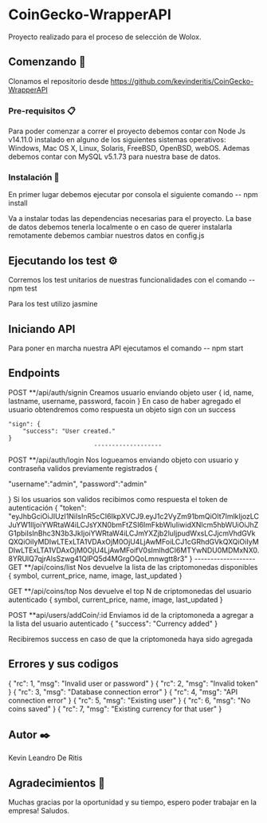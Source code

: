 # CoinGecko-WrapperAPI
Proyecto realizado para el proceso de selección de Wolox.

## Comenzando 🚀
Clonamos el repositorio desde https://github.com/kevinderitis/CoinGecko-WrapperAPI  

### Pre-requisitos 📋
Para poder comenzar a correr el proyecto debemos contar con Node Js v14.11.0 instalado en alguno de los siguientes sistemas operativos:
Windows, Mac OS X, Linux, Solaris, FreeBSD, OpenBSD, webOS.
Ademas debemos contar con MySQL v5.1.73 para nuestra base de datos. 

### Instalación 🔧
En primer lugar debemos ejecutar por consola el siguiente comando
-- npm install

Va a instalar todas las dependencias necesarias para el proyecto.
La base de datos debemos tenerla localmente o en caso de querer instalarla remotamente debemos cambiar nuestros datos en config.js 


## Ejecutando los test ⚙️
Corremos los test unitarios de nuestras funcionalidades con el comando
-- npm test

Para los test utilizo jasmine

## Iniciando API
Para poner en marcha nuestra API ejecutamos el comando 
-- npm start


## Endpoints

POST **/api/auth/signin
Creamos usuario enviando objeto user 
{
    id,
    name,
    lastname,
    username,
    password,
    facoin
}
En caso de haber agregado el usuario obtendremos como respuesta un objeto sign con un success

    "sign": {
        "success": "User created."
    }
                            -------------------
POST **/api/auth/login
Nos logueamos enviando objeto con usuario y contraseña validos previamente registrados
{

"username":"admin",
"password":"admin"

}
Si los usuarios son validos recibimos como respuesta el token de autenticación
{
    "token": "eyJhbGciOiJIUzI1NiIsInR5cCI6IkpXVCJ9.eyJ1c2VyZm91bmQiOlt7ImlkIjozLCJuYW1lIjoiYWRtaW4iLCJsYXN0bmFtZSI6ImFkbWluIiwidXNlcm5hbWUiOiJhZG1pbiIsInBhc3N3b3JkIjoiYWRtaW4iLCJmYXZjb2luIjpudWxsLCJjcmVhdGVkQXQiOiIyMDIwLTExLTA1VDAxOjM0OjU4LjAwMFoiLCJ1cGRhdGVkQXQiOiIyMDIwLTExLTA1VDAxOjM0OjU4LjAwMFoifV0sImlhdCI6MTYwNDU0MDMxNX0.8YRUlQ7qjrAlsSzwg41QlPQ5d4MGrgOQoLmnwgtt8r3"
}
                            -------------------
GET **/api/coins/list
Nos devuelve la lista de las criptomonedas disponibles
{
        symbol,
        current_price,
        name,
        image,
        last_updated
}

GET **/api/coins/top
Nos devuelve el top N de criptomonedas del usuario autenticado
{
        symbol,
        current_price,
        name,
        image,
        last_updated
}

POST **api/users/addCoin/:id
Enviamos id de la criptomoneda a agregar a la lista del usuario autenticado 
{
    "success": "Currency added"
}

Recibiremos success en caso de que la criptomoneda haya sido agregada


## Errores y sus codigos
{ "rc": 1, "msg": "Invalid user or password" }
{ "rc": 2, "msg": "Invalid token" }
{ "rc": 3, "msg": "Database connection error" }
{ "rc": 4, "msg": "API connection error" }
{ "rc": 5, "msg": "Existing user" }
{ "rc": 6, "msg": "No coins saved" }
{ "rc": 7, "msg": "Existing currency for that user" }


## Autor ✒️
Kevin Leandro De Ritis


## Agradecimientos 🎁
Muchas gracias por la oportunidad y su tiempo, espero poder trabajar en la empresa! Saludos. 